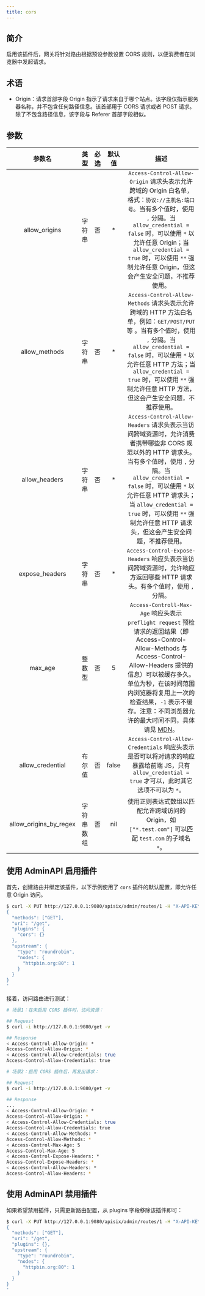 ```yaml
---
title: cors
---
```


<!--
#
# Licensed to the Apache Software Foundation (ASF) under one or more
# contributor license agreements.  See the NOTICE file distributed with
# this work for additional information regarding copyright ownership.
# The ASF licenses this file to You under the Apache License, Version 2.0
# (the "License"); you may not use this file except in compliance with
# the License.  You may obtain a copy of the License at
#
#     http://www.apache.org/licenses/LICENSE-2.0
#
# Unless required by applicable law or agreed to in writing, software
# distributed under the License is distributed on an "AS IS" BASIS,
# WITHOUT WARRANTIES OR CONDITIONS OF ANY KIND, either express or implied.
# See the License for the specific language governing permissions and
# limitations under the License.
#
-->

## 简介

启用该插件后，网关将针对路由根据预设参数设置 CORS 规则，以便消费者在浏览器中发起请求。

## 术语

- Origin：请求首部字段 Origin 指示了请求来自于哪个站点。该字段仅指示服务器名称，并不包含任何路径信息。该首部用于 CORS 请求或者 POST 请求。除了不包含路径信息，该字段与 Referer 首部字段相似。

## 参数

|         参数名         |    类型    | 必选  | 默认值 |                                                                                                                                                                                                        描述                                                                                                                                                                                                         |
| :--------------------: | :--------: | :---: | :----: | :-----------------------------------------------------------------------------------------------------------------------------------------------------------------------------------------------------------------------------------------------------------------------------------------------------------------------------------------------------------------------------------------------------------------: |
|     allow_origins      |   字符串   |  否   |   *    |                                                         `Access-Control-Allow-Origin` 请求头表示允许跨域的 Origin 白名单，格式：`协议://主机名:端口号`。当有多个值时，使用 `,` 分隔。当 `allow_credential = false` 时，可以使用 `*` 以允许任意 Origin；当 `allow_credential = true` 时，可以使用 `**` 强制允许任意 Origin，但这会产生安全问题，不推荐使用。                                                         |
|     allow_methods      |   字符串   |  否   |   *    | `Access-Control-Allow-Methods` 请求头表示允许跨域的 HTTP 方法白名单，例如：`GET/POST/PUT` 等                                                                                                            。当有多个值时，使用 `,` 分隔。当 `allow_credential = false` 时，可以使用 `*` 以允许任意 HTTP 方法；当 `allow_credential = true` 时，可以使用 `**` 强制允许任意 HTTP 方法，但这会产生安全问题，不推荐使用。 |
|     allow_headers      |   字符串   |  否   |   *    |                                             `Access-Control-Allow-Headers` 请求头表示当访问跨域资源时，允许消费者携带哪些非 CORS 规范以外的 HTTP 请求头。当有多个值时，使用 `,` 分隔。当 `allow_credential = false` 时，可以使用 `*` 以允许任意 HTTP 请求头；当 `allow_credential = true` 时，可以使用 `**` 强制允许任意 HTTP 请求头，但这会产生安全问题，不推荐使用。                                              |
|     expose_headers     |   字符串   |  否   |   *    |                                                                                                                                               `Access-Control-Expose-Headers` 响应头表示当访问跨域资源时，允许响应方返回哪些 HTTP 请求头。有多个值时，使用 `,` 分隔。                                                                                                                                               |
|        max_age         |   整数型   |  否   |   5    |               `Access-Controll-Max-Age` 响应头表示 `preflight request` 预检请求的返回结果（即 Access-Control-Allow-Methods 与 Access-Control-Allow-Headers 提供的信息）可以被缓存多久。单位为秒，在该时间范围内浏览器将复用上一次的检查结果，`-1` 表示不缓存。注意：不同浏览器允许的最大时间不同，具体请见 [MDN](https://developer.mozilla.org/zh-CN/docs/Web/HTTP/Headers/Access-Control-Max-Age)。                |
|    allow_credential    |   布尔值   |  否   | false  |                                                                                                                                 `Access-Control-Allow-Credentials` 响应头表示是否可以将对请求的响应暴露给前端 JS，只有 `allow_credential = true` 才可以，此时其它选项不可以为 `*`。                                                                                                                                 |
| allow_origins_by_regex | 字符串数组 |  否   |  nil   |                                                                                                                                                        使用正则表达式数组以匹配允许跨域访问的 Origin，如 `["*.test.com"]` 可以匹配 `test.com` 的子域名 `*`。                                                                                                                                                        |

## 使用 AdminAPI 启用插件

首先，创建路由并绑定该插件，以下示例使用了 `cors` 插件的默认配置，即允许任意 Origin 访问。

```bash
$ curl -X PUT http://127.0.0.1:9080/apisix/admin/routes/1 -H "X-API-KEY: edd1c9f034335f136f87ad84b625c8f1" -d '
{
  "methods": ["GET"],
  "uri": "/get",
  "plugins": {
    "cors": {}
  },
  "upstream": {
    "type": "roundrobin",
    "nodes": {
      "httpbin.org:80": 1
    }
  }
}
'
```

接着，访问路由进行测试：

```bash
# 场景1：在未启用 CORS 插件时，访问资源：

## Request
$ curl -i http://127.0.0.1:9080/get -v

## Response
< Access-Control-Allow-Origin: *
Access-Control-Allow-Origin: *
< Access-Control-Allow-Credentials: true
Access-Control-Allow-Credentials: true

# 场景2：启用 CORS 插件后，再发出请求：

## Request
$ curl -i http://127.0.0.1:9080/get -v

## Response
...
< Access-Control-Allow-Origin: *
Access-Control-Allow-Origin: *
< Access-Control-Allow-Credentials: true
Access-Control-Allow-Credentials: true
< Access-Control-Allow-Methods: *
Access-Control-Allow-Methods: *
< Access-Control-Max-Age: 5
Access-Control-Max-Age: 5
< Access-Control-Expose-Headers: *
Access-Control-Expose-Headers: *
< Access-Control-Allow-Headers: *
Access-Control-Allow-Headers: *
```

## 使用 AdminAPI 禁用插件

如果希望禁用插件，只需更新路由配置，从 plugins 字段移除该插件即可：

```bash
$ curl -X PUT http://127.0.0.1:9080/apisix/admin/routes/1 -H "X-API-KEY: edd1c9f034335f136f87ad84b625c8f1" -d '
{
  "methods": ["GET"],
  "uri": "/get",
  "plugins": {},
  "upstream": {
    "type": "roundrobin",
    "nodes": {
      "httpbin.org:80": 1
    }
  }
}
'
```